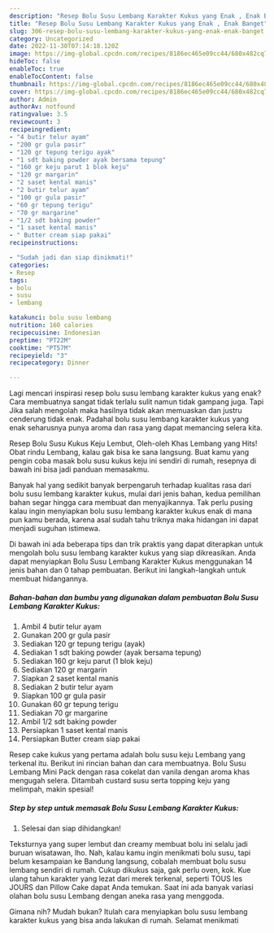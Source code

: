```yaml
---
description: "Resep Bolu Susu Lembang Karakter Kukus yang Enak , Enak Banget"
title: "Resep Bolu Susu Lembang Karakter Kukus yang Enak , Enak Banget"
slug: 306-resep-bolu-susu-lembang-karakter-kukus-yang-enak-enak-banget
category: Uncategorized
date: 2022-11-30T07:14:18.120Z
image: https://img-global.cpcdn.com/recipes/8186ec465e09cc44/680x482cq70/bolu-susu-lembang-karakter-kukus-foto-resep-utama.jpg
hideToc: false
enableToc: true
enableTocContent: false
thumbnail: https://img-global.cpcdn.com/recipes/8186ec465e09cc44/680x482cq70/bolu-susu-lembang-karakter-kukus-foto-resep-utama.jpg
cover: https://img-global.cpcdn.com/recipes/8186ec465e09cc44/680x482cq70/bolu-susu-lembang-karakter-kukus-foto-resep-utama.jpg
author: Admin
authorAv: notfound
ratingvalue: 3.5
reviewcount: 3
recipeingredient:
- "4 butir telur ayam"
- "200 gr gula pasir"
- "120 gr tepung terigu ayak"
- "1 sdt baking powder ayak bersama tepung"
- "160 gr keju parut 1 blok keju"
- "120 gr margarin"
- "2 saset kental manis"
- "2 butir telur ayam"
- "100 gr gula pasir"
- "60 gr tepung terigu"
- "70 gr margarine"
- "1/2 sdt baking powder"
- "1 saset kental manis"
- " Butter cream siap pakai"
recipeinstructions:

- "Sudah jadi dan siap dinikmati!"
categories:
- Resep
tags:
- bolu
- susu
- lembang

katakunci: bolu susu lembang 
nutrition: 160 calories
recipecuisine: Indonesian
preptime: "PT22M"
cooktime: "PT57M"
recipeyield: "3"
recipecategory: Dinner

---
```



Lagi mencari inspirasi resep bolu susu lembang karakter kukus yang enak? Cara membuatnya sangat tidak terlalu sulit namun tidak gampang juga. Tapi Jika salah mengolah maka hasilnya tidak akan memuaskan dan justru cenderung tidak enak. Padahal bolu susu lembang karakter kukus yang enak seharusnya punya aroma dan rasa yang dapat memancing selera kita.


Resep Bolu Susu Kukus Keju Lembut, Oleh-oleh Khas Lembang yang Hits! Obat rindu Lembang, kalau gak bisa ke sana langsung. Buat kamu yang pengin coba masak bolu susu kukus keju ini sendiri di rumah, resepnya di bawah ini bisa jadi panduan memasakmu.

Banyak hal yang sedikit banyak berpengaruh terhadap kualitas rasa dari bolu susu lembang karakter kukus, mulai dari jenis bahan, kedua pemilihan bahan segar hingga cara membuat dan menyajikannya. Tak perlu pusing kalau ingin menyiapkan bolu susu lembang karakter kukus enak di mana pun kamu berada, karena asal sudah tahu triknya maka hidangan ini dapat menjadi suguhan istimewa.


Di bawah ini ada beberapa tips dan trik praktis yang dapat diterapkan untuk mengolah bolu susu lembang karakter kukus yang siap dikreasikan. Anda dapat menyiapkan Bolu Susu Lembang Karakter Kukus menggunakan 14 jenis bahan dan 0 tahap pembuatan. Berikut ini langkah-langkah untuk membuat hidangannya.

<!--inarticleads1-->

##### Bahan-bahan dan bumbu yang digunakan dalam pembuatan Bolu Susu Lembang Karakter Kukus:

1. Ambil 4 butir telur ayam
1. Gunakan 200 gr gula pasir
1. Sediakan 120 gr tepung terigu (ayak)
1. Sediakan 1 sdt baking powder (ayak bersama tepung)
1. Sediakan 160 gr keju parut (1 blok keju)
1. Sediakan 120 gr margarin
1. Siapkan 2 saset kental manis
1. Sediakan 2 butir telur ayam
1. Siapkan 100 gr gula pasir
1. Gunakan 60 gr tepung terigu
1. Sediakan 70 gr margarine
1. Ambil 1/2 sdt baking powder
1. Persiapkan 1 saset kental manis
1. Persiapkan  Butter cream siap pakai


Resep cake kukus yang pertama adalah bolu susu keju Lembang yang terkenal itu. Berikut ini rincian bahan dan cara membuatnya. Bolu Susu Lembang Mini Pack dengan rasa cokelat dan vanila dengan aroma khas mengugah selera. Ditambah custard susu serta topping keju yang melimpah, makin spesial! 

<!--inarticleads2-->

##### Step by step untuk memasak Bolu Susu Lembang Karakter Kukus:


1. Selesai dan siap dihidangkan!

Teksturnya yang super lembut dan creamy membuat bolu ini selalu jadi buruan wisatawan, lho. Nah, kalau kamu ingin menikmati bolu susu, tapi belum kesampaian ke Bandung langsung, cobalah membuat bolu susu lembang sendiri di rumah. Cukup dikukus saja, gak perlu oven, kok. Kue ulang tahun karakter yang lezat dari merek terkenal, seperti TOUS les JOURS dan Pillow Cake dapat Anda temukan. Saat ini ada banyak variasi olahan bolu susu Lembang dengan aneka rasa yang menggoda. 

Gimana nih? Mudah bukan? Itulah cara menyiapkan bolu susu lembang karakter kukus yang bisa anda lakukan di rumah. Selamat menikmati
